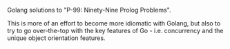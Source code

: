 Golang solutions to "P-99: Ninety-Nine Prolog Problems".

This is more of an effort to become more idiomatic with Golang, but also to try to go over-the-top with the key features of Go - i.e. concurrency and the unique object orientation features.